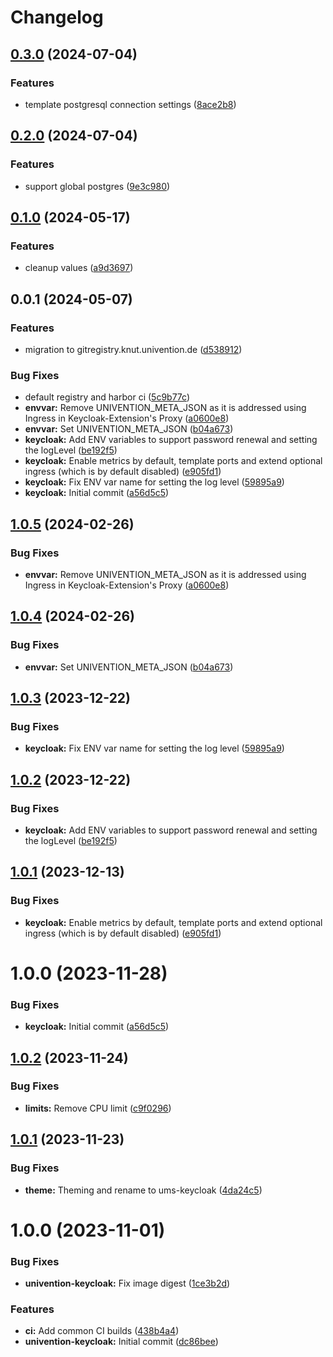# Changelog

## [0.3.0](https://git.knut.univention.de/univention/components/keycloak/compare/v0.2.0...v0.3.0) (2024-07-04)


### Features

* template postgresql connection settings ([8ace2b8](https://git.knut.univention.de/univention/components/keycloak/commit/8ace2b8d029d48b13143da3c95269585ce47f9af))

## [0.2.0](https://git.knut.univention.de/univention/components/keycloak/compare/v0.1.0...v0.2.0) (2024-07-04)


### Features

* support global postgres ([9e3c980](https://git.knut.univention.de/univention/components/keycloak/commit/9e3c980684168ecc47ce17c3c7137694f7e0512c))

## [0.1.0](https://git.knut.univention.de/univention/components/keycloak/compare/v0.0.1...v0.1.0) (2024-05-17)


### Features

* cleanup values ([a9d3697](https://git.knut.univention.de/univention/components/keycloak/commit/a9d369767e9a9c61e875e7c976fe2ec75d3f85d1))

## 0.0.1 (2024-05-07)


### Features

* migration to gitregistry.knut.univention.de ([d538912](https://git.knut.univention.de/univention/components/keycloak/commit/d53891240710c990823c76541dc4752b47adea51))


### Bug Fixes

* default registry and harbor ci ([5c9b77c](https://git.knut.univention.de/univention/components/keycloak/commit/5c9b77c948ebc32c2ff4c3012e09908ce737b8a7))
* **envvar:** Remove UNIVENTION_META_JSON as it is addressed using Ingress in Keycloak-Extension's Proxy ([a0600e8](https://git.knut.univention.de/univention/components/keycloak/commit/a0600e8e7d10d59d61972ac2229fe7f5abe0e23d))
* **envvar:** Set UNIVENTION_META_JSON ([b04a673](https://git.knut.univention.de/univention/components/keycloak/commit/b04a6735d086f8526ed52a8e554d99966fc5b115))
* **keycloak:** Add ENV variables to support password renewal and setting the logLevel ([be192f5](https://git.knut.univention.de/univention/components/keycloak/commit/be192f5de32bf66d09b723c807efb26f7b3444f7))
* **keycloak:** Enable metrics by default, template ports and extend optional ingress (which is by default disabled) ([e905fd1](https://git.knut.univention.de/univention/components/keycloak/commit/e905fd168dbf0f977159f2f936569a2c86d45ac2))
* **keycloak:** Fix ENV var name for setting the log level ([59895a9](https://git.knut.univention.de/univention/components/keycloak/commit/59895a9c880f238d2c5de7643e3492590d44e5dc))
* **keycloak:** Initial commit ([a56d5c5](https://git.knut.univention.de/univention/components/keycloak/commit/a56d5c59fec5b1d93bad1f28f875dc0ddb9cbfdd))

## [1.0.5](https://gitlab.souvap-univention.de/souvap/tooling/charts/univention-keycloak/compare/v1.0.4...v1.0.5) (2024-02-26)


### Bug Fixes

* **envvar:** Remove UNIVENTION_META_JSON as it is addressed using Ingress in Keycloak-Extension's Proxy ([a0600e8](https://gitlab.souvap-univention.de/souvap/tooling/charts/univention-keycloak/commit/a0600e8e7d10d59d61972ac2229fe7f5abe0e23d))

## [1.0.4](https://gitlab.souvap-univention.de/souvap/tooling/charts/univention-keycloak/compare/v1.0.3...v1.0.4) (2024-02-26)


### Bug Fixes

* **envvar:** Set UNIVENTION_META_JSON ([b04a673](https://gitlab.souvap-univention.de/souvap/tooling/charts/univention-keycloak/commit/b04a6735d086f8526ed52a8e554d99966fc5b115))

## [1.0.3](https://gitlab.souvap-univention.de/souvap/tooling/charts/univention-keycloak/compare/v1.0.2...v1.0.3) (2023-12-22)


### Bug Fixes

* **keycloak:** Fix ENV var name for setting the log level ([59895a9](https://gitlab.souvap-univention.de/souvap/tooling/charts/univention-keycloak/commit/59895a9c880f238d2c5de7643e3492590d44e5dc))

## [1.0.2](https://gitlab.souvap-univention.de/souvap/tooling/charts/univention-keycloak/compare/v1.0.1...v1.0.2) (2023-12-22)


### Bug Fixes

* **keycloak:** Add ENV variables to support password renewal and setting the logLevel ([be192f5](https://gitlab.souvap-univention.de/souvap/tooling/charts/univention-keycloak/commit/be192f5de32bf66d09b723c807efb26f7b3444f7))

## [1.0.1](https://gitlab.souvap-univention.de/souvap/tooling/charts/univention-keycloak/compare/v1.0.0...v1.0.1) (2023-12-13)


### Bug Fixes

* **keycloak:** Enable metrics by default, template ports and extend optional ingress (which is by default disabled) ([e905fd1](https://gitlab.souvap-univention.de/souvap/tooling/charts/univention-keycloak/commit/e905fd168dbf0f977159f2f936569a2c86d45ac2))

# 1.0.0 (2023-11-28)


### Bug Fixes

* **keycloak:** Initial commit ([a56d5c5](https://gitlab.souvap-univention.de/souvap/tooling/charts/univention-keycloak/commit/a56d5c59fec5b1d93bad1f28f875dc0ddb9cbfdd))

## [1.0.2](https://gitlab.souvap-univention.de/souvap/tooling/charts/univention-keycloak/compare/v1.0.1...v1.0.2) (2023-11-24)


### Bug Fixes

* **limits:** Remove CPU limit ([c9f0296](https://gitlab.souvap-univention.de/souvap/tooling/charts/univention-keycloak/commit/c9f0296a3dd7aad04dca1894053e7a5663d6410a))

## [1.0.1](https://gitlab.souvap-univention.de/souvap/tooling/charts/univention-keycloak/compare/v1.0.0...v1.0.1) (2023-11-23)


### Bug Fixes

* **theme:** Theming and rename to ums-keycloak ([4da24c5](https://gitlab.souvap-univention.de/souvap/tooling/charts/univention-keycloak/commit/4da24c566cff5df47f4f4196ce976ac25ee8953d))

# 1.0.0 (2023-11-01)


### Bug Fixes

* **univention-keycloak:** Fix image digest ([1ce3b2d](https://gitlab.souvap-univention.de/souvap/tooling/charts/univention-keycloak/commit/1ce3b2d9ee3035fd95173fd6233da8bf1b6b94c3))


### Features

* **ci:** Add common CI builds ([438b4a4](https://gitlab.souvap-univention.de/souvap/tooling/charts/univention-keycloak/commit/438b4a4c99c362ff0501bf5c79212b27859898c2))
* **univention-keycloak:** Initial commit ([dc86bee](https://gitlab.souvap-univention.de/souvap/tooling/charts/univention-keycloak/commit/dc86beeb6fdd1b1b0dabaa1d4886a392fcbbcfbc))

